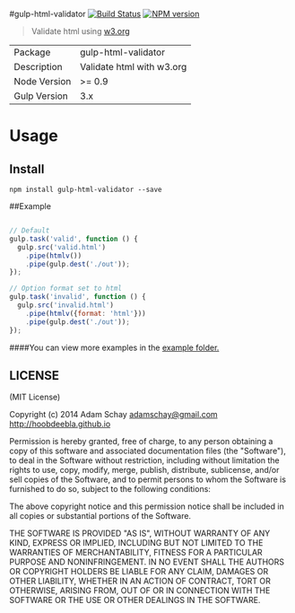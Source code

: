 #gulp-html-validator
[![Build Status](https://travis-ci.org/hoobdeebla/gulp-html-validator.png?branch=master)](https://travis-ci.org/hoobdeebla/gulp-html-validator)
[![NPM version](https://badge.fury.io/js/gulp-html-validator.png)](http://badge.fury.io/js/gulp-html-validator)

> Validate html using [w3.org](http://validator.w3.org/nu/)

<table>
<tr> 
<td>Package</td><td>gulp-html-validator</td>
</tr>
<tr>
<td>Description</td>
<td>Validate html with w3.org</td>
</tr>
<tr>
<td>Node Version</td>
<td>>= 0.9</td>
</tr>
<tr>
<td>Gulp Version</td>
<td>3.x</td>
</tr>
</table>

# Usage

## Install

```
npm install gulp-html-validator --save
```
##Example


```javascript

// Default
gulp.task('valid', function () {
  gulp.src('valid.html')
    .pipe(htmlv())
    .pipe(gulp.dest('./out'));
});

// Option format set to html
gulp.task('invalid', function () {
  gulp.src('invalid.html')
    .pipe(htmlv({format: 'html'}))
    .pipe(gulp.dest('./out'));
});

```

####You can view more examples in the [example folder.](https://github.com/hoobdeebla/gulp-html-validator/tree/master/examples)



## LICENSE

(MIT License)

Copyright (c) 2014 Adam Schay <adamschay@gmail.com> http://hoobdeebla.github.io

Permission is hereby granted, free of charge, to any person obtaining
a copy of this software and associated documentation files (the
"Software"), to deal in the Software without restriction, including
without limitation the rights to use, copy, modify, merge, publish,
distribute, sublicense, and/or sell copies of the Software, and to
permit persons to whom the Software is furnished to do so, subject to
the following conditions:

The above copyright notice and this permission notice shall be
included in all copies or substantial portions of the Software.

THE SOFTWARE IS PROVIDED "AS IS", WITHOUT WARRANTY OF ANY KIND,
EXPRESS OR IMPLIED, INCLUDING BUT NOT LIMITED TO THE WARRANTIES OF
MERCHANTABILITY, FITNESS FOR A PARTICULAR PURPOSE AND
NONINFRINGEMENT. IN NO EVENT SHALL THE AUTHORS OR COPYRIGHT HOLDERS BE
LIABLE FOR ANY CLAIM, DAMAGES OR OTHER LIABILITY, WHETHER IN AN ACTION
OF CONTRACT, TORT OR OTHERWISE, ARISING FROM, OUT OF OR IN CONNECTION
WITH THE SOFTWARE OR THE USE OR OTHER DEALINGS IN THE SOFTWARE.
